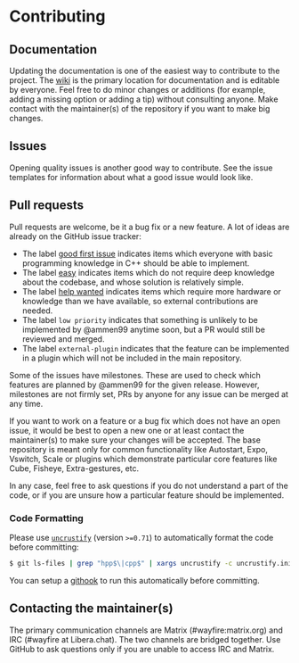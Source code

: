 # Contributing

## Documentation

Updating the documentation is one of the easiest way to contribute to the project.
The [wiki](https://github.com/WayfireWM/wayfire/wiki) is the primary location for documentation and is editable by everyone.
Feel free to do minor changes or additions (for example, adding a missing option or adding a tip) without consulting anyone.
Make contact with the maintainer(s) of the repository if you want to make big changes.

## Issues

Opening quality issues is another good way to contribute. See the issue templates for information about what a good issue would look like.

## Pull requests

Pull requests are welcome, be it a bug fix or a new feature. A lot of ideas are already on the GitHub issue tracker:

- The label [good first issue](https://github.com/WayfireWM/wayfire/issues?q=is%3Aopen+is%3Aissue+label%3A%22good+first+issue%22)
  indicates items which everyone with basic programming knowledge in C++ should be able to implement.
- The label [easy](https://github.com/WayfireWM/wayfire/issues?q=is%3Aopen+is%3Aissue+label%3Aeasy)
  indicates items which do not require deep knowledge about the codebase, and whose solution is relatively simple.
- The label [help wanted](https://github.com/WayfireWM/wayfire/issues?q=is%3Aopen+is%3Aissue+label%3A%22help+wanted%22)
  indicates items which require more hardware or knowledge than we have available, so external contributions are needed.
- The label `low priority` indicates that something is unlikely to be implemented by @ammen99 anytime soon, but a PR would still be reviewed and merged.
- The label `external-plugin` indicates that the feature can be implemented in a plugin which will not be included in the main repository.

Some of the issues have milestones.
These are used to check which features are planned by @ammen99 for the given release.
However, milestones are not firmly set, PRs by anyone for any issue can be merged at any time.

If you want to work on a feature or a bug fix which does not have an open issue, it would be best to open a new one or at least contact the maintainer(s) to make sure your changes will be accepted. The base repository is meant only for common functionality like Autostart, Expo, Vswitch, Scale or plugins which demonstrate particular core features like Cube, Fisheye, Extra-gestures, etc.

In any case, feel free to ask questions if you do not understand a part of the code, or if you are unsure how a particular feature should be implemented.

### Code Formatting

Please use [`uncrustify`](https://github.com/uncrustify/uncrustify) (version `>=0.71`) to automatically format the code before committing:

```sh
$ git ls-files | grep "hpp$\|cpp$" | xargs uncrustify -c uncrustify.ini --no-backup
```

You can setup a [githook](https://git-scm.com/docs/githooks) to run this automatically before committing.

## Contacting the maintainer(s)

The primary communication channels are Matrix (#wayfire:matrix.org) and IRC (#wayfire at Libera.chat).
The two channels are bridged together.
Use GitHub to ask questions only if you are unable to access IRC and Matrix.
